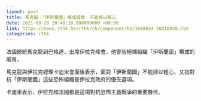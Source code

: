 ```yaml
---
layout: post
title: 馬克龍：「伊斯蘭國」構成威脅　不能掉以輕心
date: 2021-08-28 20:48:10.000000000 +08:00
link: https://news.rthk.hk/rthk/ch/component/k2/1608034-20210828.htm
categories: rthk
---
```


法國總統馬克龍到巴格達，出席伊拉克峰會，他警告極端組織「伊斯蘭國」構成的威脅。

馬克龍與伊拉克總理卡迪米會面後表示，面對「伊斯蘭國」不能掉以輕心，又指對抗「伊斯蘭國」這些恐怖組織是伊拉克政府的優先選項。

卡迪米表示，伊拉克和法國都是這場對抗恐怖主義戰爭的重要夥伴。
